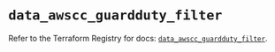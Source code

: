 # `data_awscc_guardduty_filter`

Refer to the Terraform Registry for docs: [`data_awscc_guardduty_filter`](https://registry.terraform.io/providers/hashicorp/awscc/0.70.0/docs/data-sources/guardduty_filter).
